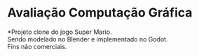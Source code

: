 # Avaliação Computação Gráfica
 *Projeto clone do jogo Super Mario.  
 Sendo modelado no Blender e implementado no Godot.  
 Fins não comerciais.
